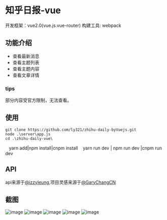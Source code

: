 # 知乎日报-vue
开发框架：vue2.0(vue.js.vue-router) 构建工具: webpack

## 功能介绍
* 查看最新消息
* 查看主题列表
* 查看主题内容
* 查看文章详情
### tips 
部分内容受官方限制，无法查看。
## 使用
    git clone https://github.com/ly321/zhihu-daily-byVuejs.git
    node .\server\app.js
    cd .\zhihu-daily-vue\
    yarn add|npm install|cnpm install
    yarn run dev | npm run dev |cnpm run dev  
## API
api来源于<a href="https://github.com/izzyleung/ZhihuDailyPurify"/>@izzyleung</a>,项目灵感来源于<a href="https://github.com/GaryChangCN/zhihu-daily-byVuejs"/>@GaryChangCN</a>

## 截图
![image](http://om1hdlq49.bkt.clouddn.com/markdown01.png)
![image](http://om1hdlq49.bkt.clouddn.com/markdown2.png) 
![image](http://om1hdlq49.bkt.clouddn.com/markdown3.png) 
![image](http://om1hdlq49.bkt.clouddn.com/markdown4.png) 
![image](http://om1hdlq49.bkt.clouddn.com/markdown5.png) 

